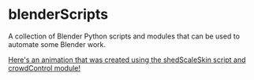 # blenderScripts
A collection of Blender Python scripts and modules that can be used to automate some Blender work.

[Here's an animation that was created using the shedScaleSkin script and crowdControl module!](https://twitter.com/whosedear/status/1162907846813593600)
